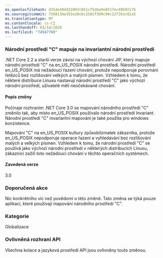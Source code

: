 ```yaml
---
ms.openlocfilehash: d35de48dd22003c851cf5dba9e8517ec48b9217b
ms.sourcegitcommit: 7588136e355e10cbc2582f389c90c127363c02a5
ms.translationtype: MT
ms.contentlocale: cs-CZ
ms.lasthandoff: 03/14/2020
ms.locfileid: "74567760"
---
```

### <a name="c-locale-maps-to-the-invariant-locale"></a>Národní prostředí "C" mapuje na invariantní národní prostředí

.NET Core 2.2 a starší verze závisí na výchozí chování JIP, který mapuje národní prostředí "C" na en_US_POSIX národní prostředí. Národní prostředí en_US_POSIX má nežádoucí řazení chování, protože nepodporuje porovnání řetězců bez rozlišování velkých a malých písmen. Vzhledem k tomu, že některé distribuce Linuxu nastavují národní prostředí "C" jako výchozí národní prostředí, uživatelé měli neočekávané chování.

#### <a name="change-description"></a>Popis změny

Počínaje rozhraním .NET Core 3.0 se mapování národního prostředí "C" změnilo tak, aby místo en_US_POSIX používalo národní prostředí Invariant. Národní prostředí "C" invariantní mapování je také použita pro windows konzistence.

Mapování "C" na en_US_POSIX kultury způsobilzmatek zákazníka, protože en_US_POSIX nepodporuje operace řazení a vyhledávání bez rozlišování malých a velkých písmen. Vzhledem k tomu, že národní prostředí "C" se používá jako výchozí národní prostředí v některých distribucích Linuxu, zákazníci zažili toto nežádoucí chování v těchto operačních systémech.

#### <a name="version-introduced"></a>Zavedená verze

3.0

### <a name="recommended-action"></a>Doporučená akce

Nic konkrétního víc než povědomí o této změně. Tato změna se týká pouze aplikací, které používají mapování národního prostředí "C".

### <a name="category"></a>Kategorie

Globalizace

### <a name="affected-apis"></a>Ovlivněná rozhraní API

Všechna kolace a jazyková prostředí API jsou ovlivněny touto změnou.

<!--

-->

